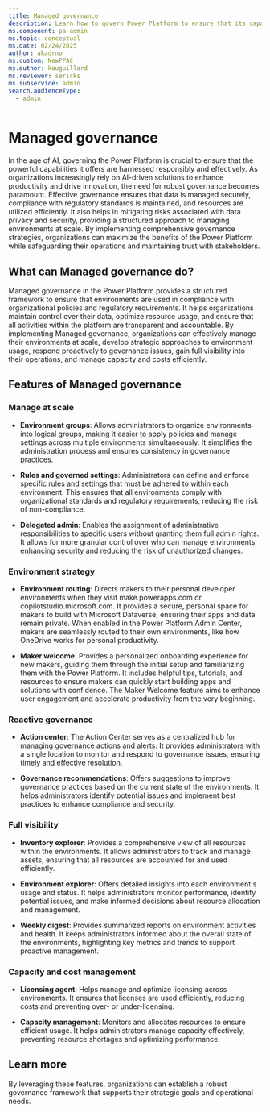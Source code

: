 ```yaml
---
title: Managed governance
description: Learn how to govern Power Platform to ensure that its capabilities are harnessed responsibly and effectively.
ms.component: pa-admin
ms.topic: conceptual
ms.date: 02/24/2025
author: akadrno
ms.custom: NewPPAC
ms.author: kauguillard 
ms.reviewer: sericks
ms.subservice: admin
search.audienceType: 
  - admin
---
```


# Managed governance

In the age of AI, governing the Power Platform is crucial to ensure that the powerful capabilities it offers are harnessed responsibly and effectively. As organizations increasingly rely on AI-driven solutions to enhance productivity and drive innovation, the need for robust governance becomes paramount. Effective governance ensures that data is managed securely, compliance with regulatory standards is maintained, and resources are utilized efficiently. It also helps in mitigating risks associated with data privacy and security, providing a structured approach to managing environments at scale. By implementing comprehensive governance strategies, organizations can maximize the benefits of the Power Platform while safeguarding their operations and maintaining trust with stakeholders. 

## What can Managed governance do?

Managed governance in the Power Platform provides a structured framework to ensure that environments are used in compliance with organizational policies and regulatory requirements. It helps organizations maintain control over their data, optimize resource usage, and ensure that all activities within the platform are transparent and accountable. By implementing Managed governance, organizations can effectively manage their environments at scale, develop strategic approaches to environment usage, respond proactively to governance issues, gain full visibility into their operations, and manage capacity and costs efficiently. 

## Features of Managed governance

### Manage at scale

- **Environment groups**: Allows administrators to organize environments into logical groups, making it easier to apply policies and manage settings across multiple environments simultaneously. It simplifies the administration process and ensures consistency in governance practices. 

- **Rules and governed settings**: Administrators can define and enforce specific rules and settings that must be adhered to within each environment. This ensures that all environments comply with organizational standards and regulatory requirements, reducing the risk of non-compliance. 

- **Delegated admin**: Enables the assignment of administrative responsibilities to specific users without granting them full admin rights. It allows for more granular control over who can manage environments, enhancing security and reducing the risk of unauthorized changes. 

### Environment strategy

- **Environment routing**: Directs makers to their personal developer environments when they visit make.powerapps.com or copilotstudio.microsoft.com. It provides a secure, personal space for makers to build with Microsoft Dataverse, ensuring their apps and data remain private. When enabled in the Power Platform Admin Center, makers are seamlessly routed to their own environments, like how OneDrive works for personal productivity. 

- **Maker welcome**: Provides a personalized onboarding experience for new makers, guiding them through the initial setup and familiarizing them with the Power Platform. It includes helpful tips, tutorials, and resources to ensure makers can quickly start building apps and solutions with confidence. The Maker Welcome feature aims to enhance user engagement and accelerate productivity from the very beginning.

### Reactive governance

- **Action center**: The Action Center serves as a centralized hub for managing governance actions and alerts. It provides administrators with a single location to monitor and respond to governance issues, ensuring timely and effective resolution. 

- **Governance recommendations**: Offers suggestions to improve governance practices based on the current state of the environments. It helps administrators identify potential issues and implement best practices to enhance compliance and security.

### Full visibility

- **Inventory explorer**: Provides a comprehensive view of all resources within the environments. It allows administrators to track and manage assets, ensuring that all resources are accounted for and used efficiently. 

- **Environment explorer**: Offers detailed insights into each environment's usage and status. It helps administrators monitor performance, identify potential issues, and make informed decisions about resource allocation and management. 

- **Weekly digest**: Provides summarized reports on environment activities and health. It keeps administrators informed about the overall state of the environments, highlighting key metrics and trends to support proactive management.

### Capacity and cost management

- **Licensing agent**: Helps manage and optimize licensing across environments. It ensures that licenses are used efficiently, reducing costs and preventing over- or under-licensing. 

- **Capacity management**: Monitors and allocates resources to ensure efficient usage. It helps administrators manage capacity effectively, preventing resource shortages and optimizing performance.

## Learn more
By leveraging these features, organizations can establish a robust governance framework that supports their strategic goals and operational needs.




